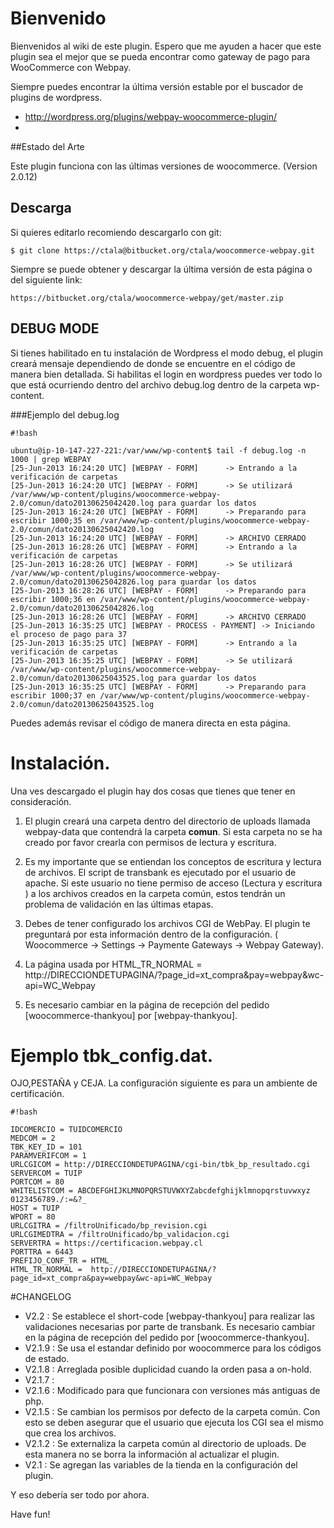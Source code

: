 # Bienvenido

Bienvenidos al wiki de este plugin. Espero que me ayuden a hacer que este plugin sea el mejor que se pueda encontrar como gateway de pago para WooCommerce con Webpay.

Siempre puedes encontrar la última versión estable por el buscador de plugins de wordpress.
* http://wordpress.org/plugins/webpay-woocommerce-plugin/
* 

##Estado del Arte

Este plugin funciona con las últimas versiones de woocommerce. (Version 2.0.12)

## Descarga


Si quieres editarlo recomiendo descargarlo con git:

```
$ git clone https://ctala@bitbucket.org/ctala/woocommerce-webpay.git
```


Siempre se puede obtener y descargar la última versión de esta página o del siguiente link:

```
https://bitbucket.org/ctala/woocommerce-webpay/get/master.zip
```
 
## DEBUG MODE
Si tienes habilitado en tu instalación de Wordpress el modo debug, el plugin creará mensaje dependiendo de donde se encuentre en el código de manera bien detallada.
Si habilitas el login en wordpress puedes ver todo lo que está ocurriendo dentro del archivo debug.log dentro de la carpeta wp-content.

###Ejemplo del debug.log

```
#!bash

ubuntu@ip-10-147-227-221:/var/www/wp-content$ tail -f debug.log -n 1000 | grep WEBPAY
[25-Jun-2013 16:24:20 UTC] [WEBPAY - FORM]      -> Entrando a la verificación de carpetas
[25-Jun-2013 16:24:20 UTC] [WEBPAY - FORM]      -> Se utilizará /var/www/wp-content/plugins/woocommerce-webpay-2.0/comun/dato20130625042420.log para guardar los datos
[25-Jun-2013 16:24:20 UTC] [WEBPAY - FORM]      -> Preparando para escribir 1000;35 en /var/www/wp-content/plugins/woocommerce-webpay-2.0/comun/dato20130625042420.log
[25-Jun-2013 16:24:20 UTC] [WEBPAY - FORM]      -> ARCHIVO CERRADO
[25-Jun-2013 16:28:26 UTC] [WEBPAY - FORM]      -> Entrando a la verificación de carpetas
[25-Jun-2013 16:28:26 UTC] [WEBPAY - FORM]      -> Se utilizará /var/www/wp-content/plugins/woocommerce-webpay-2.0/comun/dato20130625042826.log para guardar los datos
[25-Jun-2013 16:28:26 UTC] [WEBPAY - FORM]      -> Preparando para escribir 1000;36 en /var/www/wp-content/plugins/woocommerce-webpay-2.0/comun/dato20130625042826.log
[25-Jun-2013 16:28:26 UTC] [WEBPAY - FORM]      -> ARCHIVO CERRADO
[25-Jun-2013 16:35:25 UTC] [WEBPAY - PROCESS - PAYMENT] -> Iniciando el proceso de pago para 37
[25-Jun-2013 16:35:25 UTC] [WEBPAY - FORM]      -> Entrando a la verificación de carpetas
[25-Jun-2013 16:35:25 UTC] [WEBPAY - FORM]      -> Se utilizará /var/www/wp-content/plugins/woocommerce-webpay-2.0/comun/dato20130625043525.log para guardar los datos
[25-Jun-2013 16:35:25 UTC] [WEBPAY - FORM]      -> Preparando para escribir 1000;37 en /var/www/wp-content/plugins/woocommerce-webpay-2.0/comun/dato20130625043525.log

```

Puedes además revisar el código de manera directa en esta página.


# Instalación. #

Una ves descargado el plugin hay dos cosas que tienes que tener en consideración.


1. El plugin creará una carpeta dentro del directorio de uploads llamada webpay-data que contendrá la carpeta  **comun**. Si esta carpeta no se ha creado por favor crearla con permisos de lectura y escritura.

2. Es my importante que se entiendan los conceptos de escritura y lectura de archivos. El script de transbank es ejecutado por el usuario de apache. Si este usuario no tiene permiso de acceso (Lectura y escritura ) a los archivos creados en la carpeta común, estos tendrán un problema de validación en las últimas etapas.   

3. Debes de tener configurado los archivos CGI de WebPay. El plugin te preguntará por esta información dentro de la configuración. ( Woocommerce -> Settings -> Paymente Gateways -> Webpay Gateway).

4. La página usada por HTML_TR_NORMAL = http://DIRECCIONDETUPAGINA/?page_id=xt_compra&pay=webpay&wc-api=WC_Webpay

5. Es necesario cambiar en la página de recepción del pedido [woocommerce-thankyou] por [webpay-thankyou]. 

# Ejemplo **tbk_config.dat**. #

OJO,PESTAÑA y CEJA. La configuración siguiente es para un ambiente de certificación.

```
#!bash

IDCOMERCIO = TUIDCOMERCIO
MEDCOM = 2
TBK_KEY_ID = 101
PARAMVERIFCOM = 1
URLCGICOM = http://DIRECCIONDETUPAGINA/cgi-bin/tbk_bp_resultado.cgi
SERVERCOM = TUIP
PORTCOM = 80
WHITELISTCOM = ABCDEFGHIJKLMNOPQRSTUVWXYZabcdefghijklmnopqrstuvwxyz 0123456789./:=&?_
HOST = TUIP
WPORT = 80
URLCGITRA = /filtroUnificado/bp_revision.cgi
URLCGIMEDTRA = /filtroUnificado/bp_validacion.cgi
SERVERTRA = https://certificacion.webpay.cl
PORTTRA = 6443
PREFIJO_CONF_TR = HTML_
HTML_TR_NORMAL =  http://DIRECCIONDETUPAGINA/?page_id=xt_compra&pay=webpay&wc-api=WC_Webpay

```
#CHANGELOG
* V2.2 : Se establece el short-code [webpay-thankyou] para realizar las validaciones necesarias por parte de transbank. Es necesario cambiar en la página de recepción del pedido por [woocommerce-thankyou]. 
* V2.1.9 : Se usa el estandar definido por woocommerce para los códigos de estado.
* V2.1.8 : Arreglada posible duplicidad cuando la orden pasa a on-hold.
* V2.1.7 : 
* V2.1.6 : Modificado para que funcionara con versiones más antiguas de php.
* V2.1.5 : Se cambian los permisos por defecto de la carpeta común. Con esto se deben asegurar que el usuario que ejecuta los CGI sea el mismo que crea los archivos.
* V2.1.2 : Se externaliza la carpeta común al directorio de uploads. De esta manera no se borra la información al actualizar el plugin.
* V2.1 : Se agregan las variables de la tienda en la configuración del plugin.

Y eso debería ser todo por ahora.


Have fun!
